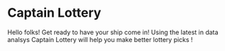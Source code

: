 Captain Lottery
=========
Hello folks! Get ready to have your ship come in! Using the latest in data analsys
Captain Lottery will help you make better lottery picks !
